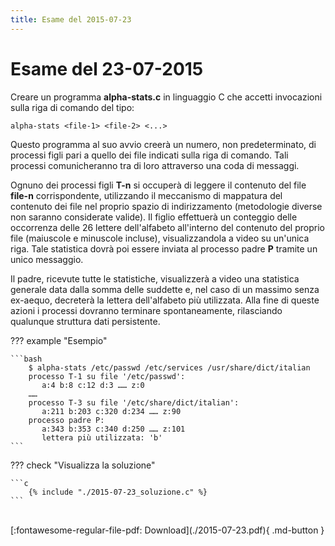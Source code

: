 ```yaml
---
title: Esame del 2015-07-23
---
```

# Esame del 23-07-2015

Creare un programma __alpha-stats.c__ in linguaggio C che accetti invocazioni sulla riga di
comando del tipo:

    alpha-stats <file-1> <file-2> <...>

Questo programma al suo avvio creerà un numero, non predeterminato, di processi figli
pari a quello dei file indicati sulla riga di comando. Tali processi comunicheranno tra di
loro attraverso una coda di messaggi.

Ognuno dei processi figli __T-n__ si occuperà di leggere il
contenuto del file __file-n__ corrispondente, utilizzando il
meccanismo di mappatura del contenuto dei file nel proprio
spazio di indirizzamento (metodologie diverse non saranno
considerate valide). Il figlio effettuerà un conteggio delle
occorrenza delle 26 lettere dell'alfabeto all'interno del
contenuto del proprio file (maiuscole e minuscole incluse),
visualizzandola a video su un'unica riga. Tale statistica dovrà
poi essere inviata al processo padre __P__ tramite un unico
messaggio.

Il padre, ricevute tutte le statistiche, visualizzerà a video una
statistica generale data dalla somma delle suddette e, nel
caso di un massimo senza ex-aequo, decreterà la lettera
dell'alfabeto più utilizzata.
Alla fine di queste azioni i processi dovranno terminare spontaneamente, rilasciando
qualunque struttura dati persistente.

??? example "Esempio"

    ```bash
        $ alpha-stats /etc/passwd /etc/services /usr/share/dict/italian
        processo T-1 su file '/etc/passwd': 
           a:4 b:8 c:12 d:3 …… z:0
        ……
        processo T-3 su file '/etc/share/dict/italian': 
           a:211 b:203 c:320 d:234 …… z:90
        processo padre P:
           a:343 b:353 c:340 d:250 …… z:101
           lettera più utilizzata: 'b'
    ```

??? check "Visualizza la soluzione"

    ```c
        {% include "./2015-07-23_soluzione.c" %}
    ```

<br>
[:fontawesome-regular-file-pdf: Download](./2015-07-23.pdf){ .md-button }
